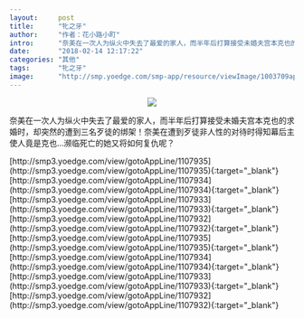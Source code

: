 ```yaml
---
layout:     post
title:      "牝之牙"
author:     "作者：花小路小町"
intro:      "奈美在一次人为纵火中失去了最爱的家人，而半年后打算接受未婚夫宫本克也的求婚时，却突然的遭到三名歹徒的绑架！奈美在遭到歹徒非人性的对待时得知幕后主使人竟是克也…濒临死亡的她又将如何复仇呢？"
date:       "2018-02-14 12:17:22"
categories: "其他"
tags:       "牝之牙"
image:      "http://smp.yoedge.com/smp-app/resource/viewImage/1003709appline.png"
---
```

<div style="text-align: center">
<p><img src="http://smp.yoedge.com/smp-app/resource/viewImage/1003709appline.png"/></p>
</div>
<p class="post-meta">
<span>奈美在一次人为纵火中失去了最爱的家人，而半年后打算接受未婚夫宫本克也的求婚时，却突然的遭到三名歹徒的绑架！奈美在遭到歹徒非人性的对待时得知幕后主使人竟是克也…濒临死亡的她又将如何复仇呢？</span>
</p>
[http://smp3.yoedge.com/view/gotoAppLine/1107935](http://smp3.yoedge.com/view/gotoAppLine/1107935){:target="_blank"}
[http://smp3.yoedge.com/view/gotoAppLine/1107934](http://smp3.yoedge.com/view/gotoAppLine/1107934){:target="_blank"}
[http://smp3.yoedge.com/view/gotoAppLine/1107933](http://smp3.yoedge.com/view/gotoAppLine/1107933){:target="_blank"}
[http://smp3.yoedge.com/view/gotoAppLine/1107932](http://smp3.yoedge.com/view/gotoAppLine/1107932){:target="_blank"}
[http://smp3.yoedge.com/view/gotoAppLine/1107935](http://smp3.yoedge.com/view/gotoAppLine/1107935){:target="_blank"}
[http://smp3.yoedge.com/view/gotoAppLine/1107934](http://smp3.yoedge.com/view/gotoAppLine/1107934){:target="_blank"}
[http://smp3.yoedge.com/view/gotoAppLine/1107933](http://smp3.yoedge.com/view/gotoAppLine/1107933){:target="_blank"}
[http://smp3.yoedge.com/view/gotoAppLine/1107932](http://smp3.yoedge.com/view/gotoAppLine/1107932){:target="_blank"}


